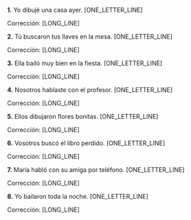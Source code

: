 **1.** Yo dibujé una casa ayer. [ONE_LETTER_LINE]

   Corrección: [LONG_LINE]

**2.** Tú buscaron tus llaves en la mesa. [ONE_LETTER_LINE]

   Corrección: [LONG_LINE]

**3.** Ella bailó muy bien en la fiesta. [ONE_LETTER_LINE]

   Corrección: [LONG_LINE]

**4.** Nosotros hablaste con el profesor. [ONE_LETTER_LINE]

   Corrección: [LONG_LINE]

**5.** Ellos dibujaron flores bonitas. [ONE_LETTER_LINE]

   Corrección: [LONG_LINE]

**6.** Vosotros buscó el libro perdido. [ONE_LETTER_LINE]

   Corrección: [LONG_LINE]

**7.** María habló con su amiga por teléfono. [ONE_LETTER_LINE]

   Corrección: [LONG_LINE]

**8.** Yo bailaron toda la noche. [ONE_LETTER_LINE]

   Corrección: [LONG_LINE]